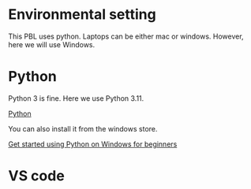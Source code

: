 # Environmental setting
This PBL uses python. Laptops can be either mac or windows. However, here we will use Windows.
# Python
Python 3 is fine. Here we use Python 3.11.

[Python](https://www.python.org/downloads/)

You can also install it from the windows store.

[Get started using Python on Windows for beginners](https://learn.microsoft.com/en-us/windows/python/beginners)

# VS code
